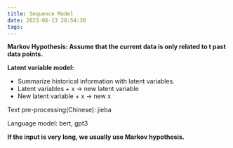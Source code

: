 ```yaml
---
title: Sequence Model
date: 2023-06-13 20:54:38
tags:
---
```


**Markov Hypothesis: Assume that the current data is only related to t past data points.**

**Latent variable model:**
- Summarize historical information with latent variables.
- Latent variables + x -> new latent variable
- New latent variable + x -> new x

Text pre-processing(Chinese): jieba 

Language model: bert, gpt3

**If the input is very long, we usually use Markov hypothesis.**